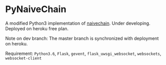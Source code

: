 ﻿# PyNaiveChain

A modified Python3 implementation of [naivechain](https://github.com/lhartikk/naivechain). Under developing. Deployed on heroku free plan.

Note on dev branch:
The master branch is synchronized with deployment on heroku.

Requirement:
`Python3.6`, `Flask`, `gevent`, `flask_uwsgi_websocket`, `websockets`, `websocket-client`
